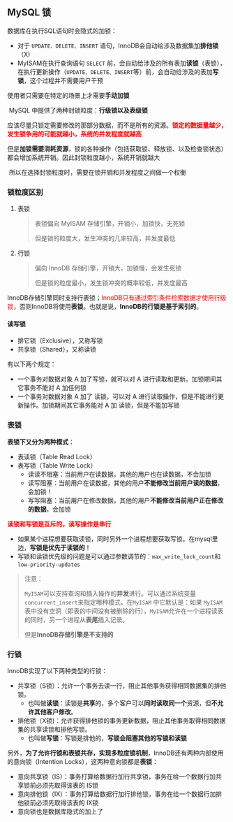 ## MySQL 锁

数据库在执行SQL语句时会隐式的加锁：

- 对于 `UPDATE、DELETE、INSERT` 语句，InnoDB会自动给涉及数据集加**排他锁**（X)
- MyISAM在执行查询语句 `SELECT` 前，会自动给涉及的所有表加**读锁**（表锁），在执行更新操作（`UPDATE、DELETE、INSERT`等）前，会自动给涉及的表加**写锁**，这个过程并不需要用户干预

使用者只需要在特定的场景上才需要**手动加锁**



​		MySQL 中提供了两种封锁粒度：**行级锁以及表级锁**

​		应该尽量只锁定需要修改的那部分数据，而不是所有的资源。**<font color=red>锁定的数据量越少，发生锁争用的可能就越小，系统的并发程度就越高</font>**

​		但是**加锁需要消耗资源**，锁的各种操作（包括获取锁、释放锁、以及检查锁状态）都会增加系统开销。因此封锁粒度越小，系统开销就越大

​		所以在选择封锁粒度时，需要在锁开销和并发程度之间做一个权衡



### 锁粒度区别

1. 表锁

   > 表锁偏向 MyISAM 存储引擎，开销小，加锁快，无死锁
   >
   > 但是锁的粒度大，发生冲突的几率较高，并发度最低

2. 行锁

   > 偏向 InnoDB 存储引擎，开销大，加锁慢，会发生死锁
   >
   > 但是锁的粒度最小，发生锁冲突的概率较低，并发度最高



​		InnoDB存储引擎同时支持行表锁；<font color=red>InnoDB只有通过索引条件检索数据才使用行级锁</font>，否则InnoDB将使用**表锁**。也就是说，**InnoDB的行锁是基于索引的**。



#### 读写锁

- 排它锁（Exclusive），又称写锁
- 共享锁（Shared），又称读锁

有以下两个规定：

- 一个事务对数据对象 A 加了写锁，就可以对 A 进行读取和更新。加锁期间其它事务不能对 A 加任何锁
- 一个事务对数据对象 A 加了 读锁，可以对 A 进行读取操作，但是不能进行更新操作。加锁期间其它事务能对 A 加 读锁，但是不能加写锁



### 表锁

**表锁下又分为两种模式**：

- 表读锁（Table Read Lock）
- 表写锁（Table Write Lock）
  - 读读不阻塞：当前用户在读数据，其他的用户也在读数据，不会加锁
  - 读写阻塞：当前用户在读数据，其他的用户**不能修改当前用户读的数据**，会加锁！
  - 写写阻塞：当前用户在修改数据，其他的用户**不能修改当前用户正在修改的数据**，会加锁



**<font color=red>读锁和写锁是互斥的，读写操作是串行</font>**

- 如果某个进程想要获取读锁，同时另外一个进程想要获取写锁。在mysql里边，**写锁是优先于读锁的**！
- 写锁和读锁优先级的问题是可以通过参数调节的：`max_write_lock_count`和`low-priority-updates`

> 注意：
>
> ​		`MyISAM`可以支持查询和插入操作的**并发**进行。可以通过系统变量`concurrent_insert`来指定哪种模式，在`MyISAM` 中它默认是：如果 `MyISAM` 表中没有空洞（即表的中间没有被删除的行），`MyISAM`允许在一个进程读表的同时，另一个进程从**表尾**插入记录。
>
> 但是**InnoDB存储引擎是不支持的**



### 行锁

InnoDB实现了以下两种类型的行锁：

- 共享锁（S锁）：允许一个事务去读一行，阻止其他事务获得相同数据集的排他锁。 
  - 也叫做**读锁**：读锁是**共享**的，多个客户可以**同时读取同一个**资源，但**不允许其他客户修改**。
- 排他锁（X锁)：允许获得排他锁的事务更新数据，阻止其他事务取得相同数据集的共享读锁和排他写锁。 
  - 也叫做**写锁**：写锁是排他的，**写锁会阻塞其他的写锁和读锁**



另外，**为了允许行锁和表锁共存，实现多粒度锁机制**，InnoDB还有两种内部使用的意向锁（Intention Locks），这两种意向锁都是**表锁**：

- 意向共享锁（IS）：事务打算给数据行加行共享锁，事务在给一个数据行加共享锁前必须先取得该表的 IS锁
- 意向排他锁（IX）：事务打算给数据行加行排他锁，事务在给一个数据行加排他锁前必须先取得该表的 IX锁
- 意向锁也是数据库隐式的加上了


